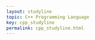 ```yaml
---
layout: studyline
topic: C++ Programming Language
key: cpp_studyline
permalink: cpp_studyline.html
---
```

